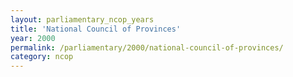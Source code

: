```yaml
---
layout: parliamentary_ncop_years
title: 'National Council of Provinces'
year: 2000
permalink: /parliamentary/2000/national-council-of-provinces/
category: ncop
---
```


